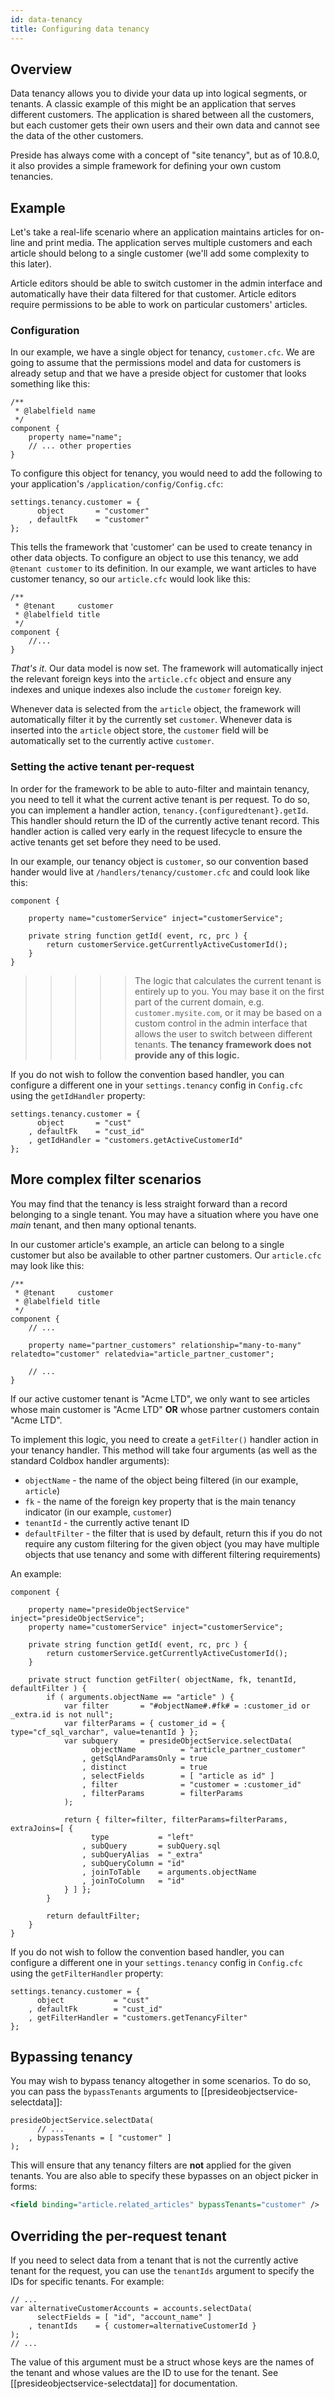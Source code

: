 ```yaml
---
id: data-tenancy
title: Configuring data tenancy
---
```


## Overview

Data tenancy allows you to divide your data up into logical segments, or tenants. A classic example of this might be an application that serves different customers. The application is shared between all the customers, but each customer gets their own users and their own data and cannot see the data of the other customers.

Preside has always come with a concept of "site tenancy", but as of 10.8.0, it also provides a simple framework for defining your own custom tenancies.

## Example

Let's take a real-life scenario where an application maintains articles for on-line and print media. The application serves multiple customers and each article should belong to a single customer (we'll add some complexity to this later).

Article editors should be able to switch customer in the admin interface and automatically have their data filtered for that customer. Article editors require permissions to be able to work on particular customers' articles.

### Configuration

In our example, we have a single object for tenancy, `customer.cfc`. We are going to assume that the permissions model and data for customers is already setup and that we have a preside object for customer that looks something like this:

```luceescript
/**
 * @labelfield name
 */
component {
	property name="name";
	// ... other properties
}
```

To configure this object for tenancy, you would need to add the following to your application's `/application/config/Config.cfc`:

```luceescript
settings.tenancy.customer = {
	  object       = "customer"
	, defaultFk    = "customer"
};
```

This tells the framework that 'customer' can be used to create tenancy in other data objects. To configure an object to use this tenancy, we add `@tenant customer` to its definition. In our example, we want articles to have customer tenancy, so our `article.cfc` would look like this:

```luceescript
/**
 * @tenant     customer
 * @labelfield title
 */
component {
	//... 	
}
```

*That's it*. Our data model is now set. The framework will automatically inject the relevant foreign keys into the `article.cfc` object and ensure any indexes and unique indexes also include the `customer` foreign key.

Whenever data is selected from the `article` object, the framework will automatically filter it by the currently set `customer`. Whenever data is inserted into the `article` object store, the `customer` field will be automatically set to the currently active `customer`.

### Setting the active tenant per-request

In order for the framework to be able to auto-filter and maintain tenancy, you need to tell it what the current active tenant is per request. To do so, you can implement a handler action, `tenancy.{configuredtenant}.getId`. This handler should return the ID of the currently active tenant record. This handler action is called very early in the request lifecycle to ensure the active tenants get set before they need to be used.

In our example, our tenancy object is `customer`, so our convention based hander would live at `/handlers/tenancy/customer.cfc` and could look like this:


```luceescript
component {

	property name="customerService" inject="customerService";

	private string function getId( event, rc, prc ) {
		return customerService.getCurrentlyActiveCustomerId();
	}
}
```

>>>>> The logic that calculates the current tenant is entirely up to you. You may base it on the first part of the current domain, e.g. `customer.mysite.com`, or it may be based on a custom control in the admin interface that allows the user to switch between different tenants. **The tenancy framework does not provide any of this logic.**

If you do not wish to follow the convention based handler, you can configure a different one in your `settings.tenancy` config in `Config.cfc` using the `getIdHandler` property:

```luceescript
settings.tenancy.customer = {
	  object       = "cust"
	, defaultFk    = "cust_id"
	, getIdHandler = "customers.getActiveCustomerId"
};
```

## More complex filter scenarios

You may find that the tenancy is less straight forward than a record belonging to a single tenant. You may have a situation where you have one _main_ tenant, and then many optional tenants.

In our customer article's example, an article can belong to a single customer but also be available to other partner customers. Our `article.cfc` may look like this:

```luceescript
/**
 * @tenant     customer
 * @labelfield title
 */
component {
	// ...

	property name="partner_customers" relationship="many-to-many" relatedto="customer" relatedvia="article_partner_customer";

	// ...
}
```

If our active customer tenant is "Acme LTD", we only want to see articles whose main customer is "Acme LTD" **OR** whose partner customers contain "Acme LTD".

To implement this logic, you need to create a `getFilter()` handler action in your tenancy handler. This method will take four arguments (as well as the standard Coldbox handler arguments):

* `objectName` - the name of the object being filtered (in our example, `article`)
* `fk` - the name of the foreign key property that is the main tenancy indicator (in our example, `customer`)
* `tenantId` - the currently active tenant ID
* `defaultFilter` - the filter that is used by default, return this if you do not require any custom filtering for the given object (you may have multiple objects that use tenancy and some with different filtering requirements)

An example:

```luceescript
component {

	property name="presideObjectService" inject="presideObjectService";
	property name="customerService" inject="customerService";

	private string function getId( event, rc, prc ) {
		return customerService.getCurrentlyActiveCustomerId();
	}

	private struct function getFilter( objectName, fk, tenantId, defaultFilter ) {
		if ( arguments.objectName == "article" ) {
			var filter       = "#objectName#.#fk# = :customer_id or _extra.id is not null";
			var filterParams = { customer_id = { type="cf_sql_varchar", value=tenantId } };
			var subquery     = presideObjectService.selectData(
				  objectName          = "article_partner_customer"
				, getSqlAndParamsOnly = true
				, distinct            = true
				, selectFields        = [ "article as id" ]
				, filter              = "customer = :customer_id"
				, filterParams        = filterParams
			);

			return { filter=filter, filterParams=filterParams, extraJoins=[ {
				  type           = "left"
				, subQuery       = subQuery.sql
				, subQueryAlias  = "_extra"
				, subQueryColumn = "id"
				, joinToTable    = arguments.objectName
				, joinToColumn   = "id"
			} ] };
		}

		return defaultFilter;
	}
}
```

If you do not wish to follow the convention based handler, you can configure a different one in your `settings.tenancy` config in `Config.cfc` using the `getFilterHandler` property:

```luceescript
settings.tenancy.customer = {
	  object           = "cust"
	, defaultFk        = "cust_id"
	, getFilterHandler = "customers.getTenancyFilter"
};
```

## Bypassing tenancy

You may wish to bypass tenancy altogether in some scenarios. To do so, you can pass the `bypassTenants` arguments to [[presideobjectservice-selectdata]]:

```luceescript
presideObjectService.selectData(
	  // ...
	, bypassTenants = [ "customer" ]
);
```

This will ensure that any tenancy filters are **not** applied for the given tenants. You are also able to specify these bypasses on an object picker in forms:


```xml
<field binding="article.related_articles" bypassTenants="customer" /> 
```

## Overriding the per-request tenant

If you need to select data from a tenant that is not the currently active tenant for the request, you can use the `tenantIds` argument to specify the IDs for specific tenants. For example:


```luceescript
// ...
var alternativeCustomerAccounts = accounts.selectData(
	  selectFields = [ "id", "account_name" ]
	, tenantIds    = { customer=alternativeCustomerId }
);
// ...
```

The value of this argument must be a struct whose keys are the names of the tenant and whose values are the ID to use for the tenant. See [[presideobjectservice-selectdata]] for documentation.
